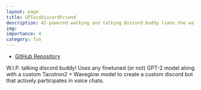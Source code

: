 ```yaml
---
layout: page
title: GPTacoDiscordFriend
description: AI-powered walking and talking Discord buddy (sans the walking)
img:
importance: 4
category: fun
---
```


- [GitHub Repository](https://github.com/kaderator2/GPTacoDiscordFriend)

W.I.P. talking discord buddy! Uses any finetuned (or not) GPT-2 model along with a custom Tacotron2 + Waveglow model to create a custom discord bot that actively participates in voice chats.